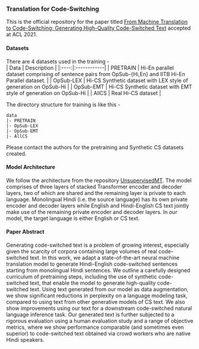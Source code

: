 ### Translation for Code-Switching

This is the official repository for the paper titled [From Machine Translation to Code-Switching: Generating High-Quality Code-Switched Text](TODO) accepted at ACL 2021.

#### Datasets

There are 4 datasets used in the training - <br>
| Data | Description |
|:----:|:------------|
| PRETRAIN | Hi-En parallel dataset comprising of sentence pairs from OpSub-{Hi,En} and IITB Hi-En Parallel dataset. |
| OpSub-LEX | Hi-CS Synthetic dataset with LEX style of generation on OpSub-Hi |
| OpSub-EMT | Hi-CS Synthetic dataset with EMT style of generation on OpSub-Hi |
| AllCS | Real Hi-CS dataset |

The directory structure for training is like this -

```
data
|- PRETRAIN
|- OpSub-LEX
|- OpSub-EMT
|- AllCS
```

Please contact the authors for the pretraining and Synthetic CS datasets created.

#### Model Architecture

We follow the architecture from the repository [UnsupervisedMT](https://github.com/facebookresearch/UnsupervisedMT). The model comprises of three layers of stacked Transformer encoder and decoder layers, two of which are shared and the remaining layer is private to each language. Monolingual Hindi (i.e. the source language) has its own private encoder and decoder layers while English and Hindi-English CS text jointly make use of the remaining private encoder and decoder layers. In our model, the target language is either English or CS text.


#### Paper Abstract

Generating code-switched text is a problem of growing interest, especially given the scarcity of corpora containing large volumes of real code-switched text. In this work, we adapt a state-of-the-art neural machine translation model to generate Hindi-English code-switched sentences starting from monolingual Hindi sentences. We outline a carefully designed curriculum of pretraining steps, including the use of synthetic code-switched text, that enable the model to generate high-quality code-switched text. Using text generated from our model as data augmentation, we show significant reductions in perplexity on a language modeling task, compared to using text from other generative models of CS text. We also show improvements using our text for a downstream code-switched natural language inference task. Our generated text is further subjected to a rigorous evaluation using a human evaluation study and a range of objective metrics, where we show performance comparable (and sometimes even superior) to code-switched text obtained via crowd workers who are native Hindi speakers.
